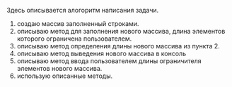 Здесь описывается алогоритм написания задачи.

1. создаю массив заполненный строками.
2. описываю метод для заполнения нового массива, длина элементов которого ограничена пользователем.
3. описываю метод определения длины нового массива из пункта 2.
4. описываю метод выведения нового массива в консоль
5. описываю метод ввода пользователем длины ограничителя элементов нового массива.
6. использую описанные методы.

